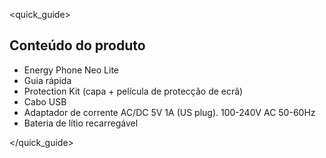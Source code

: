 <quick_guide>

## Conteúdo do produto

*	Energy Phone Neo Lite
*	Guia rápida
*	Protection Kit (capa + película de protecção de ecrã)
*	Cabo USB
*	Adaptador de corrente AC/DC 5V 1A (US plug). 100-240V AC 50-60Hz
*	Bateria de lítio recarregável

</quick_guide>
